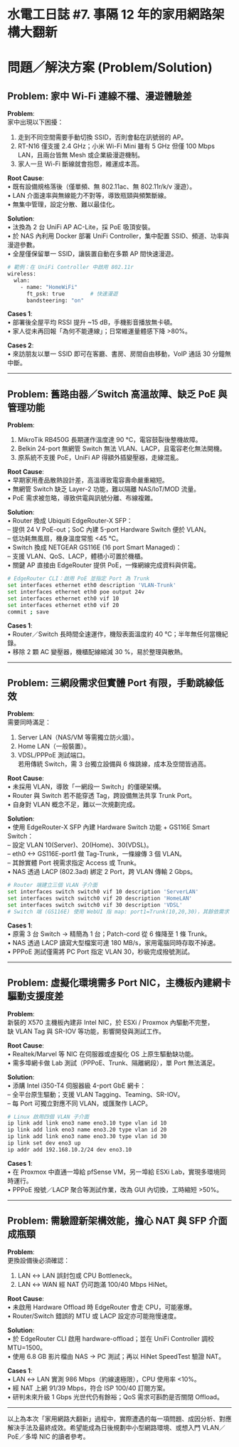 # 水電工日誌 #7. 事隔 12 年的家用網路架構大翻新

# 問題／解決方案 (Problem/Solution)

## Problem: 家中 Wi-Fi 連線不穩、漫遊體驗差

**Problem**:  
家中出現以下困擾：  
1. 走到不同空間需要手動切換 SSID，否則會黏在訊號弱的 AP。  
2. RT-N16 僅支援 2.4 GHz；小米 Wi-Fi Mini 雖有 5 GHz 但僅 100 Mbps LAN，且兩台皆無 Mesh 或企業級漫遊機制。  
3. 家人一旦 Wi-Fi 斷線就會抱怨，維運成本高。

**Root Cause**:  
• 既有設備規格落後（僅單頻、無 802.11ac、無 802.11r/k/v 漫遊）。  
• LAN 介面速率與無線能力不對等，導致瓶頸與頻繁斷線。  
• 無集中管理，設定分散、難以最佳化。

**Solution**:  
• 汰換為 2 台 UniFi AP AC-Lite，採 PoE 吸頂安裝。  
• 於 NAS 內利用 Docker 部署 UniFi Controller，集中配置 SSID、頻道、功率與漫遊參數。  
• 全屋僅保留單一 SSID，讓裝置自動在多顆 AP 間快速漫遊。  

```bash
# 範例：在 UniFi Controller 中啟用 802.11r
wireless:
  wlan:
    - name: "HomeWiFi"
      ft_psk: true        # 快速漫遊
      bandsteering: "on"
```

**Cases 1**:  
• 部署後全屋平均 RSSI 提升 ~15 dB，手機影音播放無卡頓。  
• 家人從未再回報「為何不能連線」；日常維運量體感下降 >80%。

**Cases 2**:  
• 來訪朋友以單一 SSID 即可在客廳、書房、房間自由移動，VoIP 通話 30 分鐘無中斷。  

---

## Problem: 舊路由器／Switch 高溫故障、缺乏 PoE 與管理功能

**Problem**:  
1. MikroTik RB450G 長期運作溫度達 90 °C，電容鼓裂後整機故障。  
2. Belkin 24-port 無網管 Switch 無法 VLAN、LACP，且電容老化無法開機。  
3. 原系統不支援 PoE，UniFi AP 得額外插變壓器，走線混亂。

**Root Cause**:  
• 早期家用產品散熱設計差，高溫導致電容壽命嚴重縮短。  
• 無網管 Switch 缺乏 Layer-2 功能，難以隔離 NAS/IoT/MOD 流量。  
• PoE 需求被忽略，導致供電與訊號分離、布線複雜。

**Solution**:  
• Router 換成 Ubiquiti EdgeRouter-X SFP：  
  – 提供 24 V PoE-out；SoC 內建 5-port Hardware Switch 便於 VLAN。  
  – 低功耗無風扇，機身溫度常態 <45 °C。  
• Switch 換成 NETGEAR GS116E (16 port Smart Managed)：  
  – 支援 VLAN、QoS、LACP，體積小可置於機櫃。  
• 關鍵 AP 直接由 EdgeRouter 提供 PoE，一條網線完成資料與供電。

```bash
# EdgeRouter CLI：啟用 PoE 並指定 Port 為 Trunk
set interfaces ethernet eth0 description 'VLAN-Trunk'
set interfaces ethernet eth0 poe output 24v
set interfaces ethernet eth0 vif 10
set interfaces ethernet eth0 vif 20
commit ; save
```

**Cases 1**:  
• Router／Switch 長時間全速運作，機殼表面溫度約 40 °C；半年無任何當機紀錄。  
• 移除 2 顆 AC 變壓器，機櫃配線縮減 30 %，易於整理與散熱。

---

## Problem: 三網段需求但實體 Port 有限，手動跳線低效

**Problem**:  
需要同時滿足：  
1. Server LAN（NAS/VM 等需獨立防火牆）。  
2. Home LAN（一般裝置）。  
3. VDSL/PPPoE 測試端口。  
若用傳統 Switch，需 3 台獨立設備與 6 條跳線，成本及空間皆過高。

**Root Cause**:  
• 未採用 VLAN，導致「一網段一 Switch」的僵硬架構。  
• Router 與 Switch 若不能穿透 Tag，跨設備無法共享 Trunk Port。  
• 自身對 VLAN 概念不足，難以一次規劃完成。

**Solution**:  
• 使用 EdgeRouter-X SFP 內建 Hardware Switch 功能 + GS116E Smart Switch：  
  – 設定 VLAN 10(Server)、20(Home)、30(VDSL)。  
  – eth0 <-> GS116E-port1 做 Tag-Trunk，一條線傳 3 個 VLAN。  
  – 其餘實體 Port 視需求指定 Access 或 Trunk。  
• NAS 透過 LACP (802.3ad) 綁定 2 Port，跨 VLAN 傳輸 2 Gbps。  

```bash
# Router 端建立三個 VLAN 子介面
set interfaces switch switch0 vif 10 description 'ServerLAN'
set interfaces switch switch0 vif 20 description 'HomeLAN'
set interfaces switch switch0 vif 30 description 'VDSL'
# Switch 端 (GS116E) 使用 WebUI 指 map: port1=Trunk(10,20,30)，其餘依需求 Access
```

**Cases 1**:  
• 原需 3 台 Switch → 精簡為 1 台；Patch-cord 從 6 條降至 1 條 Trunk。  
• NAS 透過 LACP 讀寫大型檔案可達 180 MB/s，家用電腦同時存取不掉速。  
• PPPoE 測試僅需將 PC Port 指定 VLAN 30，秒級完成撥號測試。

---

## Problem: 虛擬化環境需多 Port NIC，主機板內建網卡驅動支援度差

**Problem**:  
新裝的 X570 主機板內建非 Intel NIC，於 ESXi / Proxmox 內驅動不完整，  
缺 VLAN Tag 與 SR-IOV 等功能，影響開發與測試工作。

**Root Cause**:  
• Realtek/Marvel 等 NIC 在伺服器或虛擬化 OS 上原生驅動缺功能。  
• 需多埠網卡做 Lab 測試（PPPoE、Trunk、隔離網段），單 Port 無法滿足。

**Solution**:  
• 添購 Intel i350-T4 伺服器級 4-port GbE 網卡：  
  – 全平台原生驅動；支援 VLAN Tagging、Teaming、SR-IOV。  
  – 每 Port 可獨立對應不同 VLAN，或匯聚作 LACP。

```bash
# Linux 啟用四個 VLAN 子介面
ip link add link eno3 name eno3.10 type vlan id 10
ip link add link eno3 name eno3.20 type vlan id 20
ip link add link eno3 name eno3.30 type vlan id 30
ip link set dev eno3 up
ip addr add 192.168.10.2/24 dev eno3.10
```

**Cases 1**:  
• 在 Proxmox 中直通一埠給 pfSense VM，另一埠給 ESXi Lab，實現多環境同時運行。  
• PPPoE 撥號／LACP 聚合等測試作業，改為 GUI 內切換，工時縮短 >50%。

---

## Problem: 需驗證新架構效能，擔心 NAT 與 SFP 介面成瓶頸

**Problem**:  
更換設備後必須確認：  
1. LAN ↔ LAN 誤封包或 CPU Bottleneck。  
2. LAN ↔ WAN 經 NAT 仍可跑滿 100/40 Mbps HiNet。  

**Root Cause**:  
• 未啟用 Hardware Offload 時 EdgeRouter 會走 CPU，可能塞爆。  
• Router/Switch 錯誤的 MTU 或 LACP 設定亦可能拖慢速度。

**Solution**:  
• 於 EdgeRouter CLI 啟用 hardware-offload；並在 UniFi Controller 調校 MTU=1500。  
• 使用 6.8 GB 影片檔由 NAS → PC 測試；再以 HiNet SpeedTest 驗證 NAT。  

**Cases 1**:  
• LAN ↔ LAN 實測 986 Mbps（約線速極限），CPU 使用率 <10%。  
• 經 NAT 上網 91/39 Mbps，符合 ISP 100/40 訂閱方案。  
• 研判未來升級 1 Gbps 光世代仍有餘裕；QoS 需求可斟酌是否關閉 Offload。

---

以上為本次「家用網路大翻新」過程中，實際遭遇的每一項問題、成因分析、對應解決手法及最終成效。希望能成為日後規劃中小型網路環境、或想入門 VLAN／PoE／多埠 NIC 的讀者參考。